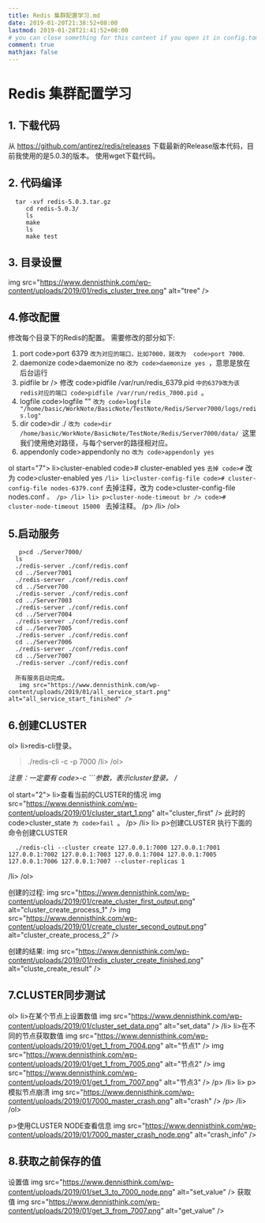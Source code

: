 ```yaml
---
title: Redis 集群配置学习.md
date: 2019-01-20T21:38:52+08:00
lastmod: 2019-01-28T21:41:52+08:00
# you can close something for this content if you open it in config.toml.
comment: true
mathjax: false
---
```


# Redis 集群配置学习    

## 1. 下载代码    

从 https://github.com/antirez/redis/releases 下载最新的Release版本代码，目前我使用的是5.0.3的版本。
使用wget下载代码。

## 2. 代码编译    

```
  tar -xvf redis-5.0.3.tar.gz 
     cd redis-5.0.3/
     ls
     make
     ls
     make test
 ```


## 3. 目录设置    

 img src="https://www.dennisthink.com/wp-content/uploads/2019/01/redis_cluster_tree.png" alt="tree" />

## 4.修改配置    

修改每个目录下的Redis的配置。
需要修改的部分如下:
1. port
 code>port 6379 ``` 改为对应的端口，比如7000，就改为  code>port 7000 ```.
2. daemonize
 code>daemonize no ```改为 code>daemonize yes ```，意思是放在后台运行
3. pidfile br />
修改 code>pidfile /var/run/redis_6379.pid ```中的6379改为该redis对应的端口 code>pidfile /var/run/redis_7000.pid ```。
4. logfile
 code>logfile "" ```改为 code>logfile "/home/basic/WorkNote/BasicNote/TestNote/Redis/Server7000/logs/redis.log" ```
5. dir
 code>dir ./ ```改为 code>dir /home/basic/WorkNote/BasicNote/TestNote/Redis/Server7000/data/ ```这里我们使用绝对路径，与每个server的路径相对应。
6. appendonly
 code>appendonly no ```改为 code>appendonly yes ```

 ol start="7">
 li>cluster-enabled
 code># cluster-enabled yes ``` 去掉 code># ``` 改为 code>cluster-enabled yes ``` /li>
 li>cluster-config-file
 code># cluster-config-file nodes-6379.conf ``` 去掉注释，改为 code>cluster-config-file nodes.conf ```。 /p> /li>
 li> p>cluster-node-timeout br />
 code># cluster-node-timeout 15000 ``` 去掉注释。 /p> /li>
 /ol>

## 5.启动服务    

```
   p>cd ./Server7000/
  ls
  ./redis-server ./conf/redis.conf 
  cd ../Server7001
  ./redis-server ./conf/redis.conf 
  cd ../Server700
  ./redis-server ./conf/redis.conf 
  cd ../Server7003
  ./redis-server ./conf/redis.conf 
  cd ../Server7004
  ./redis-server ./conf/redis.conf 
  cd ../Server7005
  ./redis-server ./conf/redis.conf 
  cd ../Server7006
  ./redis-server ./conf/redis.conf 
  cd ../Server7007
  ./redis-server ./conf/redis.conf
  
  所有服务启动完成。
   img src="https://www.dennisthink.com/wp-content/uploads/2019/01/all_service_start.png" alt="all_service_start_finished" />
 ```


## 6.创建CLUSTER    

 ol>
 li>redis-cli登录。
> ./redis-cli -c -p 7000 /li>
 /ol>

 *注意：一定要有 code>-c ```参数，表示cluster登录。 /*

 ol start="2">
 li>查看当前的CLUSTER的情况
 img src="https://www.dennisthink.com/wp-content/uploads/2019/01/cluster_start_1.png" alt="cluster_first" />
此时的 code>cluster_state ```为 code>fail ```。 /p> /li>
 li> p>创建CLUSTER
执行下面的命令创建CLUSTER

```
  ./redis-cli --cluster create 127.0.0.1:7000 127.0.0.1:7001 127.0.0.1:7002 127.0.0.1:7003 127.0.0.1:7004 127.0.0.1:7005 127.0.0.1:7006 127.0.0.1:7007 --cluster-replicas 1
 ```
 /li>
 /ol>

创建的过程:
 img src="https://www.dennisthink.com/wp-content/uploads/2019/01/create_cluster_first_output.png" alt="cluster_create_process_1" />
 img src="https://www.dennisthink.com/wp-content/uploads/2019/01/create_cluster_second_output.png" alt="cluster_create_process_2" />

创建的结果:
 img src="https://www.dennisthink.com/wp-content/uploads/2019/01/redis_cluster_create_finished.png" alt="cluste_create_result" />

## 7.CLUSTER同步测试    

 ol>
 li>在某个节点上设置数值
 img src="https://www.dennisthink.com/wp-content/uploads/2019/01/cluster_set_data.png" alt="set_data" /> /li>
 li>在不同的节点获取数值
 img src="https://www.dennisthink.com/wp-content/uploads/2019/01/get_1_from_7004.png" alt="节点1" />
 img src="https://www.dennisthink.com/wp-content/uploads/2019/01/get_1_from_7005.png" alt="节点2" />
 img src="https://www.dennisthink.com/wp-content/uploads/2019/01/get_1_from_7007.png" alt="节点3" /> /p> /li>
 li> p>模拟节点崩溃
 img src="https://www.dennisthink.com/wp-content/uploads/2019/01/7000_master_crash.png" alt="crash" /> /p> /li>
 /ol>

 p>使用CLUSTER NODE查看信息
 img src="https://www.dennisthink.com/wp-content/uploads/2019/01/7000_master_crash_node.png" alt="crash_info" />

## 8.获取之前保存的值    

设置值
 img src="https://www.dennisthink.com/wp-content/uploads/2019/01/set_3_to_7000_node.png" alt="set_value" />
获取值
 img src="https://www.dennisthink.com/wp-content/uploads/2019/01/get_3_from_7007.png" alt="get_value" />